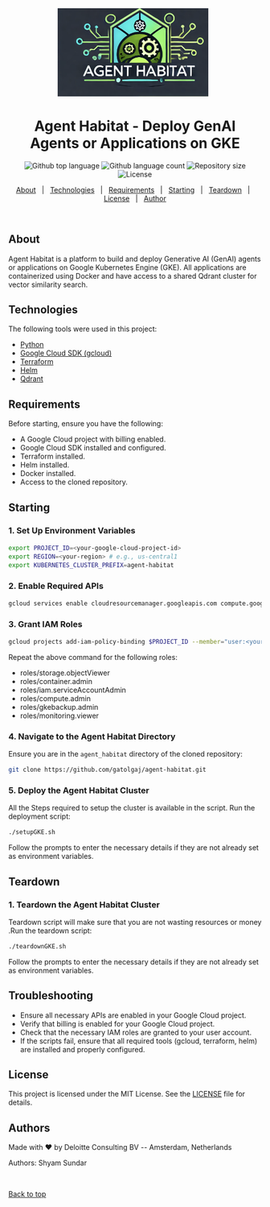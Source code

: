 <div align="center" id="top"> 
  <img src="image/logo.png" alt="Agent Habitat" width="300px"/>
  &#xa0;
</div>

<h1 align="center">Agent Habitat - Deploy GenAI Agents or Applications on GKE</h1>

<p align="center">
  <img alt="Github top language" src="https://img.shields.io/github/languages/top/gatolgaj/agent-habitat?color=56BEB8">
  <img alt="Github language count" src="https://img.shields.io/github/languages/count/gatolgaj/agent-habitat?color=56BEB8">
  <img alt="Repository size" src="https://img.shields.io/github/repo-size/gatolgaj/agent-habitat?color=56BEB8">
  <img alt="License" src="https://img.shields.io/github/license/gatolgaj/agent-habitat?color=56BEB8">
</p>

<p align="center">
  <a href="#about">About</a> &#xa0; | &#xa0; 
  <a href="#technologies">Technologies</a> &#xa0; | &#xa0;
  <a href="#requirements">Requirements</a> &#xa0; | &#xa0;
  <a href="#starting">Starting</a> &#xa0; | &#xa0;
  <a href="#teardown">Teardown</a> &#xa0; | &#xa0;
  <a href="#license">License</a> &#xa0; | &#xa0;
  <a href="https://github.com/gatolgaj" target="_blank">Author</a>
</p>

<br>

## About

Agent Habitat is a platform to build and deploy Generative AI (GenAI) agents or applications on Google Kubernetes Engine (GKE). All applications are containerized using Docker and have access to a shared Qdrant cluster for vector similarity search.

## Technologies

The following tools were used in this project:

- [Python](https://www.python.org/)
- [Google Cloud SDK (gcloud)](https://cloud.google.com/sdk/docs/install)
- [Terraform](https://www.terraform.io/)
- [Helm](https://helm.sh/)
- [Qdrant](https://qdrant.tech/)

## Requirements

Before starting, ensure you have the following:

- A Google Cloud project with billing enabled.
- Google Cloud SDK installed and configured.
- Terraform installed.
- Helm installed.
- Docker installed.
- Access to the cloned repository.

## Starting

### 1. Set Up Environment Variables

```sh
export PROJECT_ID=<your-google-cloud-project-id>
export REGION=<your-region> # e.g., us-central1
export KUBERNETES_CLUSTER_PREFIX=agent-habitat
```

### 2. Enable Required APIs

```sh
gcloud services enable cloudresourcemanager.googleapis.com compute.googleapis.com container.googleapis.com iamcredentials.googleapis.com gkebackup.googleapis.com
```

### 3. Grant IAM Roles

```sh
gcloud projects add-iam-policy-binding $PROJECT_ID --member="user:<your-email>" --role=<role>
```

Repeat the above command for the following roles:
- roles/storage.objectViewer
- roles/container.admin
- roles/iam.serviceAccountAdmin
- roles/compute.admin
- roles/gkebackup.admin
- roles/monitoring.viewer

### 4. Navigate to the Agent Habitat Directory

Ensure you are in the `agent_habitat` directory of the cloned repository:

```sh
git clone https://github.com/gatolgaj/agent-habitat.git 
```

### 5. Deploy the Agent Habitat Cluster

All the Steps required to setup the cluster is available in the script. Run the deployment script:

```sh
./setupGKE.sh
```

Follow the prompts to enter the necessary details if they are not already set as environment variables.

## Teardown

### 1. Teardown the Agent Habitat Cluster

Teardown script will make sure that you are not wasting resources or money .Run the teardown script:

```sh
./teardownGKE.sh
```

Follow the prompts to enter the necessary details if they are not already set as environment variables.

## Troubleshooting

- Ensure all necessary APIs are enabled in your Google Cloud project.
- Verify that billing is enabled for your Google Cloud project.
- Check that the necessary IAM roles are granted to your user account.
- If the scripts fail, ensure that all required tools (gcloud, terraform, helm) are installed and properly configured.

## License

This project is licensed under the MIT License. See the [LICENSE](LICENSE.md) file for details.

## Authors

Made with :heart: by Deloitte Consulting BV -- Amsterdam, Netherlands

Authors: Shyam Sundar

&#xa0;

<a href="#top">Back to top</a>
